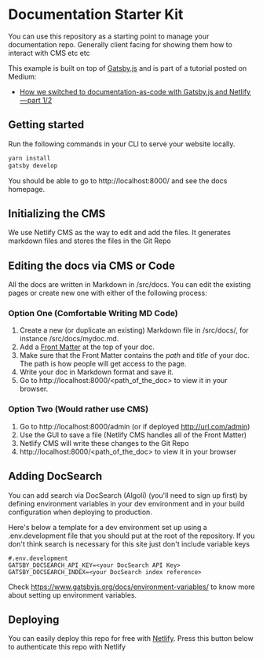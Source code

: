 # Documentation Starter Kit

You can use this repository as a starting point to manage your documentation repo. Generally client facing for showing them how to interact with CMS etc etc

This example is built on top of [Gatsby.js](https://www.gatsbyjs.org) and is part of a tutorial posted on Medium:

- [How we switched to documentation-as-code with Gatsby.js and Netlify — part 1/2](https://blog.squadlytics.com/how-we-switched-to-documentation-as-code-with-gatsby-js-and-netlify-markdown-hosting-1-3/)

## Getting started

Run the following commands in your CLI to serve your website locally.

```bash
yarn install
gatsby develop
```

You should be able to go to http://localhost:8000/ and see the docs homepage.

## Initializing the CMS

We use Netlify CMS as the way to edit and add the files. It generates markdown files and stores the files in the Git Repo

## Editing the docs via CMS or Code

All the docs are written in Markdown in /src/docs. You can edit the existing pages or create new one with either of the following process:

### Option One (Comfortable Writing MD Code)

1. Create a new (or duplicate an existing) Markdown file in /src/docs/, for instance /src/docs/mydoc.md.
2. Add a [Front Matter](https://jekyllrb.com/docs/frontmatter/) at the top of your doc.
3. Make sure that the Front Matter contains the _path_ and _title_ of your doc. The path is how people will get access to the page.
4. Write your doc in Markdown format and save it.
5. Go to http://localhost:8000/<path_of_the_doc> to view it in your browser.

### Option Two (Would rather use CMS)

1. Go to http://localhost:8000/admin (or if deployed http://url.com/admin)
2. Use the GUI to save a file (Netlify CMS handles all of the Front Matter)
3. Netlify CMS will write these changes to the Git Repo
4. http://localhost:8000/<path_of_the_doc> to view it in your browser

## Adding DocSearch

You can add search via DocSearch (Algoli) (you'll need to sign up first) by defining environment variables in your dev environment and in your build configuration when deploying to production.

Here's below a template for a dev environment set up using a .env.development file that you should put at the root of the repository. If you don't think search is necessary for this site just don't include variable keys

```
#.env.development
GATSBY_DOCSEARCH_API_KEY=<your DocSearch API Key>
GATSBY_DOCSEARCH_INDEX=<your DocSearch index reference>
```

Check https://www.gatsbyjs.org/docs/environment-variables/ to know more about setting up environment variables.

## Deploying

You can easily deploy this repo for free with [Netlify](https://netlify.com).
Press this button below to authenticate this repo with Netlify
